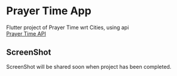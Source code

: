 # Prayer Time App

Flutter project of Prayer Time wrt Cities, using api <br>
 [Prayer Time API](https://dailyprayer.abdulrcs.repl.co/api/karachi)

## ScreenShot

ScreenShot will be shared soon when project has been completed.
